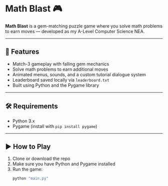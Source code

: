 # Math Blast 🎮

**Math Blast** is a gem-matching puzzle game where you solve math problems to earn moves — developed as my A-Level Computer Science NEA.

---

## 🧠 Features

- Match-3 gameplay with falling gem mechanics
- Solve math problems to earn additional moves
- Animated menus, sounds, and a custom tutorial dialogue system
- Leaderboard saved locally via `leaderboard.txt`
- Built using Python and the Pygame library

---

## 🛠 Requirements

- Python 3.x
- Pygame (install with `pip install pygame`)

---

## ▶️ How to Play

1. Clone or download the repo
2. Make sure you have Python and Pygame installed
3. Run the game:
   ```bash
   python "main.py"
